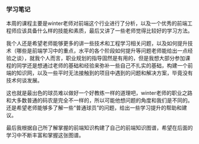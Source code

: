 ### 学习笔记
本周的课程主要是winter老师对前端这个行业进行了分析，以及一个优秀的前端工程师应该具备什么样的技能和素质，最后又讲了一些老师觉得比较好的学习方法。

我个人还是希望老师能够更多的讲一些技术和工程学习相关问题，以及如何提升技术（哪些是前端学习中的重点，水平的各个阶段如何提升等问题老师能给出一点经验之谈），就我个人而言，职业规划的指导固然是有用的，但是我想大部分参加课程的同学还是想通过老师的基础和经验来弥补一些自己不扎实的基础，构建一个前端的知识网，以及一些平时无法接触到的项目中遇到的问题和解决方案，毕竟没有技术何谈发展。

这也就是最出色的球员难以做好一个好教练一样的道理吧，winter老师的职业之路和大多数普通的码农是完全不一样的，所以可能他想问题的角度和我们是不同的。还是希望老师能够多了解一些“普通球员”的问题，给出一些学习提升的帮助和建议。

最后我根据自己所了解掌握的前端知识构建了自己的前端知识图谱，希望在后面的学习中不断丰富和掌握这张图谱。
